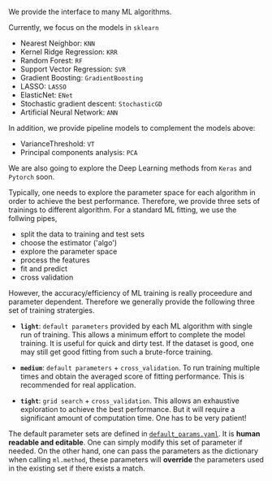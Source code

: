 We provide the interface to many ML algorithms.

Currently, we focus on the models in `sklearn`
- Nearest Neighbor: `KNN`
- Kernel Ridge Regression: `KRR`
- Random Forest: `RF`
- Support Vector Regression: `SVR`
- Gradient Boosting: `GradientBoosting`
- LASSO: `LASSO`
- ElasticNet: `ENet`
- Stochastic gradient descent: `StochasticGD`
- Artificial Neural Network: `ANN`

In addition, we provide pipeline models to complement the models above:
- VarianceThreshold: `VT`
- Principal components analysis: `PCA`

We are also going to explore the Deep Learning methods from `Keras` and `Pytorch` soon.

Typically, one needs to explore the parameter space for each algorithm in order to achieve the best performance. 
Therefore, we provide three sets of trainings to different algorithm.
For a standard ML fitting, we use the follwing pipes,
- split the data to training and test sets
- choose the estimator ('algo')
- explore the parameter space
- process the features 
- fit and predict
- cross validation

However, the accuracy/efficiency of ML training is really proceedure and parameter dependent. Therefore we generally provide the following three set of training stratergies. 

- **`light`**: `default parameters` provided by each ML algorithm with single run of training. This allows a minimum effort to complete the model training. It is useful for quick and dirty test. If the dataset is good, one may still get good fitting from such a brute-force training.

- **`medium`**: `default parameters` + `cross_validation`. To run training multiple times and obtain the averaged score of fitting performance. This is recommended for real application.

- **`tight`**: `grid search` + `cross_validation`. This allows an exhaustive exploration to achieve the best performance. But it will require a significant amount of computation time. One has to be very patient!

The default parameter sets are defined in [`default_params.yaml`](https://github.com/qzhu2017/ML-Materials/blob/master/ml/default_params.yaml). It is **human readable and editable**. One can simply modify this set of parameter if needed. On the other hand, one can pass the parameters as the dictionary when calling `ml.method`, these parameters will **override** the parameters used in the existing set if there exists a match. 

